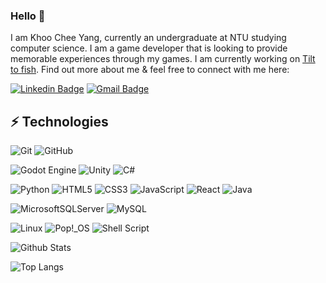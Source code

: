### Hello 👋

I am Khoo Chee Yang, currently an undergraduate at NTU studying computer science. I am a game developer that is looking to provide memorable experiences through my games. I am currently working on [Tilt to fish](https://github.com/sleepy-pan-da/Tilt-to-Fish). Find out more about me & feel free to connect with me here:

[![Linkedin Badge](https://img.shields.io/badge/-cheeyang-blue?style=flat&logo=Linkedin&logoColor=white&link=https://www.linkedin.com/in/khoo-chee-yang/)](https://www.linkedin.com/in/khoo-chee-yang/)
[![Gmail Badge](https://img.shields.io/badge/-cheeyang85@gmail.com-c14438?style=flat&logo=Gmail&logoColor=white&link=mailto:cheeyang85@gmail.com)](mailto:cheeyang85@gmail.com)


## ⚡ Technologies

![Git](https://img.shields.io/badge/-Git-black?style=flat&logo=git)
![GitHub](https://img.shields.io/badge/-GitHub-181717?style=flat-square&logo=github)

![Godot Engine](https://img.shields.io/badge/GODOT-%23FFFFFF.svg?style=flat&logo=godot-engine&logoColor=blue)
![Unity](https://img.shields.io/badge/unity-%23000000.svg?style=flat&logo=unity&logoColor=blue)
![C#](https://img.shields.io/badge/c%23-%23239120.svg?style=flat&logo=c-sharp)

![Python](https://img.shields.io/badge/-Python-black?style=flat&logo=Python)
![HTML5](https://img.shields.io/badge/-HTML5-E34F26?style=flat&logo=html5&logoColor=white)
![CSS3](https://img.shields.io/badge/-CSS3-1572B6?style=flat&logo=css3)
![JavaScript](https://img.shields.io/badge/-JavaScript-black?style=flat&logo=javascript)
![React](https://img.shields.io/badge/-React-black?style=flat&logo=react)
![Java](https://img.shields.io/badge/java-%23ED8B00.svg?style=flat&logo=java&logoColor=white)

![MicrosoftSQLServer](https://img.shields.io/badge/Microsoft%20SQL%20Sever-CC2927?style=flat&logo=microsoft%20sql%20server&logoColor=white)
![MySQL](https://img.shields.io/badge/mysql-%2300f.svg?style=flat&logo=mysql&logoColor=white)

![Linux](https://img.shields.io/badge/Linux-FCC624?style=flat&logo=linux&logoColor=black)
![Pop!\_OS](https://img.shields.io/badge/Pop!_OS-48B9C7?style=flat&logo=Pop!_OS&logoColor=white)
![Shell Script](https://img.shields.io/badge/shell_script-%23121011.svg?style=flat&logo=gnu-bash&logoColor=white)

![Github Stats](https://github-readme-stats.vercel.app/api?username=sleepy-pan-da&count_private=false&show_icons=true&include_all_commits=false)

![Top Langs](https://github-readme-stats.vercel.app/api/top-langs/?username=sleepy-pan-da&hide=TeX&layout=compact)

<!--![Visitor Badge](https://visitor-badge.laobi.icu/badge?page_id=sleepy-pan-da)-->

<!--
**sleepy-pan-da/sleepy-pan-da** is a ✨ _special_ ✨ repository because its `README.md` (this file) appears on your GitHub profile.

Here are some ideas to get you started:

- 🔭 I’m currently working on ...
- 🌱 I’m currently learning ...
- 👯 I’m looking to collaborate on ...
- 🤔 I’m looking for help with ...
- 💬 Ask me about ...
- 📫 How to reach me: ...
- 😄 Pronouns: ...
- ⚡ Fun fact: ...
-->
